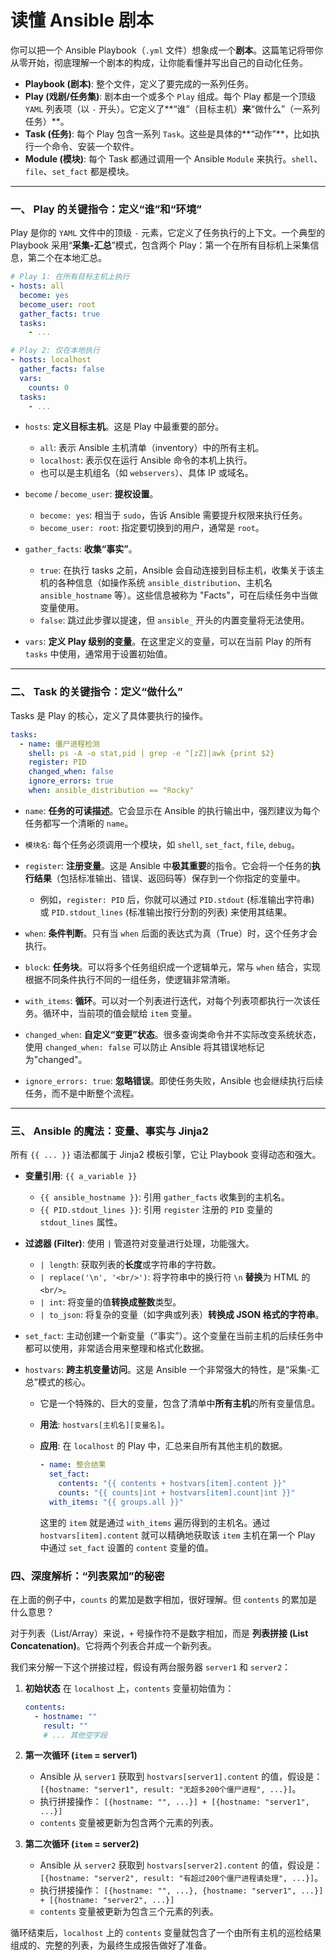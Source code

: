 # 读懂 Ansible 剧本

你可以把一个 Ansible Playbook（`.yml` 文件）想象成一个**剧本**。这篇笔记将带你从零开始，彻底理解一个剧本的构成，让你能看懂并写出自己的自动化任务。

* **Playbook (剧本)**: 整个文件，定义了要完成的一系列任务。
* **Play (戏剧/任务集)**: 剧本由一个或多个 `Play` 组成。每个 Play 都是一个顶级 `YAML` 列表项（以 `-` 开头）。它定义了**“谁”（目标主机）**来**“做什么”（一系列任务）**。
* **Task (任务)**: 每个 Play 包含一系列 `Task`。这些是具体的**“动作”**，比如执行一个命令、安装一个软件。
* **Module (模块)**: 每个 Task 都通过调用一个 Ansible `Module` 来执行。`shell`、`file`、`set_fact` 都是模块。

---

### 一、 Play 的关键指令：定义“谁”和“环境”

Play 是你的 `YAML` 文件中的顶级 `-` 元素，它定义了任务执行的上下文。一个典型的 Playbook 采用“**采集-汇总**”模式，包含两个 Play：第一个在所有目标机上采集信息，第二个在本地汇总。

```yaml
# Play 1: 在所有目标主机上执行
- hosts: all
  become: yes
  become_user: root
  gather_facts: true
  tasks:
    - ...

# Play 2: 仅在本地执行
- hosts: localhost
  gather_facts: false
  vars:
    counts: 0
  tasks:
    - ...
```

* `hosts`: **定义目标主机**。这是 Play 中最重要的部分。

  * `all`: 表示 Ansible 主机清单（inventory）中的所有主机。
  * `localhost`: 表示仅在运行 Ansible 命令的本机上执行。
  * 也可以是主机组名（如 `webservers`）、具体 IP 或域名。
* `become` / `become_user`: **提权设置**。

  * `become: yes`: 相当于 `sudo`，告诉 Ansible 需要提升权限来执行任务。
  * `become_user: root`: 指定要切换到的用户，通常是 `root`。
* `gather_facts`: **收集“事实”**。

  * `true`: 在执行 tasks 之前，Ansible 会自动连接到目标主机，收集关于该主机的各种信息（如操作系统 `ansible_distribution`、主机名 `ansible_hostname` 等）。这些信息被称为 "Facts"，可在后续任务中当做变量使用。
  * `false`: 跳过此步骤以提速，但 `ansible_` 开头的内置变量将无法使用。
* `vars`: **定义 Play 级别的变量**。在这里定义的变量，可以在当前 Play 的所有 `tasks` 中使用，通常用于设置初始值。

---

### 二、 Task 的关键指令：定义“做什么”

Tasks 是 Play 的核心，定义了具体要执行的操作。

```yaml
tasks:
  - name: 僵尸进程检测
    shell: ps -A -o stat,pid | grep -e ^[zZ]|awk {print $2}
    register: PID
    changed_when: false
    ignore_errors: true
    when: ansible_distribution == "Rocky"
```

* `name`: **任务的可读描述**。它会显示在 Ansible 的执行输出中，强烈建议为每个任务都写一个清晰的 `name`。
* `模块名`: 每个任务必须调用一个模块，如 `shell`, `set_fact`, `file`, `debug`。
* `register`: **注册变量**。这是 Ansible 中**极其重要**的指令。它会将一个任务的**执行结果**（包括标准输出、错误、返回码等）保存到一个你指定的变量中。

  * 例如，`register: PID` 后，你就可以通过 `PID.stdout` (标准输出字符串) 或 `PID.stdout_lines` (标准输出按行分割的列表) 来使用其结果。
* `when`: **条件判断**。只有当 `when` 后面的表达式为真（True）时，这个任务才会执行。
* `block`: **任务块**。可以将多个任务组织成一个逻辑单元，常与 `when` 结合，实现根据不同条件执行不同的一组任务，使逻辑非常清晰。
* `with_items`: **循环**。可以对一个列表进行迭代，对每个列表项都执行一次该任务。循环中，当前项的值会赋给 `item` 变量。
* `changed_when`: **自定义“变更”状态**。很多查询类命令并不实际改变系统状态，使用 `changed_when: false` 可以防止 Ansible 将其错误地标记为"changed"。
* `ignore_errors: true`: **忽略错误**。即使任务失败，Ansible 也会继续执行后续任务，而不是中断整个流程。

---

### 三、 Ansible 的魔法：变量、事实与 Jinja2

所有 `{{ ... }}` 语法都属于 Jinja2 模板引擎，它让 Playbook 变得动态和强大。

* **变量引用**: `{{ a_variable }}`

  * `{{ ansible_hostname }}`: 引用 `gather_facts` 收集到的主机名。
  * `{{ PID.stdout_lines }}`: 引用 `register` 注册的 `PID` 变量的 `stdout_lines` 属性。
* **过滤器 (Filter)**: 使用 `|` 管道符对变量进行处理，功能强大。

  * `| length`: 获取列表的**长度**或字符串的字符数。
  * `| replace('\n', '<br/>')`: 将字符串中的换行符 `\n` **替换**为 HTML 的 `<br/>`。
  * `| int`: 将变量的值**转换成整数**类型。
  * `| to_json`: 将复杂的变量（如字典或列表）**转换成 JSON 格式的字符串**。
* `set_fact`: 主动创建一个新变量（“事实”）。这个变量在当前主机的后续任务中都可以使用，非常适合用来整理和格式化数据。
* `hostvars`: **跨主机变量访问**。这是 Ansible 一个非常强大的特性，是“采集-汇总”模式的核心。

  * 它是一个特殊的、巨大的变量，包含了清单中**所有主机**的所有变量信息。
  * **用法**: `hostvars[主机名][变量名]`。
  * **应用**: 在 `localhost` 的 Play 中，汇总来自所有其他主机的数据。

    ```yaml
    - name: 整合结果
      set_fact:
        contents: "{{ contents + hostvars[item].content }}"
        counts: "{{ counts|int + hostvars[item].count|int }}"
      with_items: "{{ groups.all }}"
    ```

    这里的 `item` 就是通过 `with_items` 遍历得到的主机名。通过 `hostvars[item].content` 就可以精确地获取该 `item` 主机在第一个 Play 中通过 `set_fact` 设置的 `content` 变量的值。

### 四、深度解析：“列表累加”的秘密

在上面的例子中，`counts` 的累加是数字相加，很好理解。但 `contents` 的累加是什么意思？

对于列表（List/Array）来说，`+` 号操作符不是数字相加，而是 **列表拼接 (List Concatenation)**。它将两个列表合并成一个新列表。

我们来分解一下这个拼接过程，假设有两台服务器 `server1` 和 `server2`：

1. **初始状态**
   在 `localhost` 上，`contents` 变量初始值为：

   ```yaml
   contents:
     - hostname: ""
       result: ""
       # ... 其他空字段
   ```
2. **第一次循环 (`item` = server1)**

   * Ansible 从 `server1` 获取到 `hostvars[server1].content` 的值，假设是： `[{hostname: "server1", result: "无超多200个僵尸进程", ...}]`。
   * 执行拼接操作： `[{hostname: "", ...}] + [{hostname: "server1", ...}]`
   * `contents` 变量被更新为包含两个元素的列表。
3. **第二次循环 (`item` = server2)**

   * Ansible 从 `server2` 获取到 `hostvars[server2].content` 的值，假设是： `[{hostname: "server2", result: "有超过200个僵尸进程请处理", ...}]`。
   * 执行拼接操作： `[{hostname: "", ...}, {hostname: "server1", ...}] + [{hostname: "server2", ...}]`
   * `contents` 变量被更新为包含三个元素的列表。

循环结束后，`localhost` 上的 `contents` 变量就包含了一个由所有主机的巡检结果组成的、完整的列表，为最终生成报告做好了准备。
